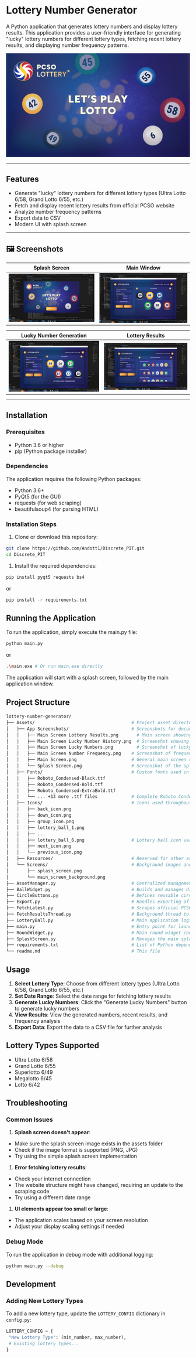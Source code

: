 # Lottery Number Generator

A Python application that generates lottery numbers and display lottery results. This application provides a user-friendly interface for generating "lucky" lottery numbers for different lottery types, fetching recent lottery results, and displaying number frequency patterns.

![Lottery Number Generator](Assets/Screens/splash_screen.png)

---

## Features

- Generate "lucky" lottery numbers for different lottery types (Ultra Lotto 6/58, Grand Lotto 6/55, etc.)
- Fetch and display recent lottery results from official PCSO website
- Analyze number frequency patterns
- Export data to CSV
- Modern UI with splash screen

---

## 🖼️ Screenshots

| Splash Screen                              | Main Window                                |
|-------------------------------------------|--------------------------------------------|
| ![Splash Screen](Assets/App%20Screenshots/Splash%20Screen.png) | ![Main Window](Assets/App%20Screenshots/Main%20Screen.png) |

| Lucky Number Generation                   | Lottery Results                            |
|-------------------------------------------|--------------------------------------------|
| ![Lucky Numbers](Assets/App%20Screenshots/Main%20Screen%20Lucky%20Numbers.png) | ![Lottery Results](Assets/App%20Screenshots/Main%20Screen%20Lottery%20Results.png) |

---

## Installation

### Prerequisites

- Python 3.6 or higher
- pip (Python package installer)

### Dependencies

The application requires the following Python packages:

- Python 3.6+
- PyQt5 (for the GUI)
- requests (for web scraping)
- beautifulsoup4 (for parsing HTML)

### Installation Steps

1. Clone or download this repository:

```bash
git clone https://github.com/Andott1/Discrete_PIT.git
cd Discrete_PIT
```

1. Install the required dependencies:

```bash
pip install pyqt5 requests bs4
```

or

```bash
pip install -r requirements.txt
```

## Running the Application

To run the application, simply execute the main.py file:

```bash
python main.py
```

or

```bash
.\main.exe # Or run main.exe directly
```

The application will start with a splash screen, followed by the main application window.

## Project Structure

```bash
lottery-number-generator/
├── Assets/                                     # Project asset directory
│   ├── App Screenshots/                        # Screenshots for documentation or preview
│   │   ├── Main Screen Lottery Results.png       # Main screen showing recent results
│   │   ├── Main Screen Lucky Number History.png  # Screenshot showing lucky number history
│   │   ├── Main Screen Lucky Numbers.png         # Screenshot of lucky number generation
│   │   ├── Main Screen Number Frequency.png    # Screenshot of frequency graph/chart
│   │   ├── Main Screen.png                     # General main screen screenshot
│   │   └── Splash Screen.png                   # Screenshot of the splash screen
│   ├── Fonts/                                  # Custom fonts used in the UI
│   │   ├── Roboto_Condensed-Black.ttf
│   │   ├── Roboto_Condensed-Bold.ttf
│   │   ├── Roboto_Condensed-ExtraBold.ttf
│   │   └── ... +13 more .ttf files             # Complete Roboto Condensed font family
│   ├── Icons/                                  # Icons used throughout the UI
│   │   ├── back_icon.png
│   │   ├── down_icon.png
│   │   ├── group_icon.png
│   │   ├── lottery_ball_1.png
│   │   ├── ...
│   │   ├── lottery_ball_6.png                  # Lottery ball icon variations
│   │   ├── next_icon.png
│   │   └── previous_icon.png
│   ├── Resources/                              # Reserved for other asset resources (TBD)
│   └── Screens/                                # Background images and splash visuals
│       ├── splash_screen.png
│       └── main_screen_background.png
├── AssetManager.py                             # Centralized management of asset paths and constants
├── BallWidget.py                               # Builds and manages UI layout for displaying data
├── CircleButtons.py                            # Defines reusable circular button widgets
├── Export.py                                   # Handles exporting of data to CSV
├── FetchLatest.py                              # Scrapes official PCSO results from the web
├── FetchResultsThread.py                       # Background thread to fetch data without freezing the UI
├── LotteryBall.py                              # Main application logic and UI
├── main.py                                     # Entry point for launching the application
├── RoundWidget.py                              # Main round widget content holder
├── SplashScreen.py                             # Manages the main splash screen visuals and logic
├── requirements.txt                            # List of Python dependencies required for the app
└── readme.md                                   # This file
```

## Usage

1. **Select Lottery Type**: Choose from different lottery types (Ultra Lotto 6/58, Grand Lotto 6/55, etc.)
2. **Set Date Range**: Select the date range for fetching lottery results
3. **Generate Lucky Numbers**: Click the "Generate Lucky Numbers" button to generate lucky numbers
4. **View Results**: View the generated numbers, recent results, and frequency analysis
5. **Export Data**: Export the data to a CSV file for further analysis

## Lottery Types Supported

- Ultra Lotto 6/58
- Grand Lotto 6/55
- Superlotto 6/49
- Megalotto 6/45
- Lotto 6/42

## Troubleshooting

### Common Issues

1. **Splash screen doesn't appear**:

- Make sure the splash screen image exists in the assets folder
- Check if the image format is supported (PNG, JPG)
- Try using the simple splash screen implementation

1. **Error fetching lottery results**:

- Check your internet connection
- The website structure might have changed, requiring an update to the scraping code
- Try using a different date range

1. **UI elements appear too small or large**:

- The application scales based on your screen resolution
- Adjust your display scaling settings if needed

### Debug Mode

To run the application in debug mode with additional logging:

```bash
python main.py --debug
```

## Development

### Adding New Lottery Types

To add a new lottery type, update the `LOTTERY_CONFIG` dictionary in `config.py`:

```python
LOTTERY_CONFIG = {
 "New Lottery Type": (min_number, max_number),
 # Existing lottery types...
}
